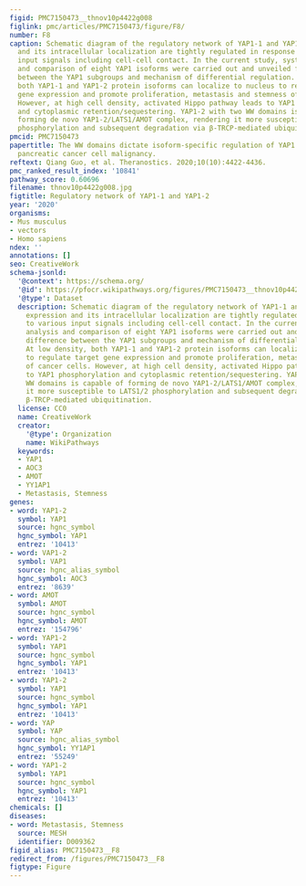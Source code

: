 ```yaml
---
figid: PMC7150473__thnov10p4422g008
figlink: pmc/articles/PMC7150473/figure/F8/
number: F8
caption: Schematic diagram of the regulatory network of YAP1-1 and YAP1-2. YAP1 expression
  and its intracellular localization are tightly regulated in response to various
  input signals including cell-cell contact. In the current study, systemic analysis
  and comparison of eight YAP1 isoforms were carried out and unveiled functional difference
  between the YAP1 subgroups and mechanism of differential regulation. At low density,
  both YAP1-1 and YAP1-2 protein isoforms can localize to nucleus to regulate target
  gene expression and promote proliferation, metastasis and stemness of cancer cells.
  However, at high cell density, activated Hippo pathway leads to YAP1 phosphorylation
  and cytoplasmic retention/sequestering. YAP1-2 with two WW domains is capable of
  forming de novo YAP1-2/LATS1/AMOT complex, rendering it more susceptible to LATS1/2
  phosphorylation and subsequent degradation via β-TRCP-mediated ubiquitination.
pmcid: PMC7150473
papertitle: The WW domains dictate isoform-specific regulation of YAP1 stability and
  pancreatic cancer cell malignancy.
reftext: Qiang Guo, et al. Theranostics. 2020;10(10):4422-4436.
pmc_ranked_result_index: '10841'
pathway_score: 0.60696
filename: thnov10p4422g008.jpg
figtitle: Regulatory network of YAP1-1 and YAP1-2
year: '2020'
organisms:
- Mus musculus
- vectors
- Homo sapiens
ndex: ''
annotations: []
seo: CreativeWork
schema-jsonld:
  '@context': https://schema.org/
  '@id': https://pfocr.wikipathways.org/figures/PMC7150473__thnov10p4422g008.html
  '@type': Dataset
  description: Schematic diagram of the regulatory network of YAP1-1 and YAP1-2. YAP1
    expression and its intracellular localization are tightly regulated in response
    to various input signals including cell-cell contact. In the current study, systemic
    analysis and comparison of eight YAP1 isoforms were carried out and unveiled functional
    difference between the YAP1 subgroups and mechanism of differential regulation.
    At low density, both YAP1-1 and YAP1-2 protein isoforms can localize to nucleus
    to regulate target gene expression and promote proliferation, metastasis and stemness
    of cancer cells. However, at high cell density, activated Hippo pathway leads
    to YAP1 phosphorylation and cytoplasmic retention/sequestering. YAP1-2 with two
    WW domains is capable of forming de novo YAP1-2/LATS1/AMOT complex, rendering
    it more susceptible to LATS1/2 phosphorylation and subsequent degradation via
    β-TRCP-mediated ubiquitination.
  license: CC0
  name: CreativeWork
  creator:
    '@type': Organization
    name: WikiPathways
  keywords:
  - YAP1
  - AOC3
  - AMOT
  - YY1AP1
  - Metastasis, Stemness
genes:
- word: YAP1-2
  symbol: YAP1
  source: hgnc_symbol
  hgnc_symbol: YAP1
  entrez: '10413'
- word: VAP1-2
  symbol: VAP1
  source: hgnc_alias_symbol
  hgnc_symbol: AOC3
  entrez: '8639'
- word: AМОТ
  symbol: AMOT
  source: hgnc_symbol
  hgnc_symbol: AMOT
  entrez: '154796'
- word: YAP1-2
  symbol: YAP1
  source: hgnc_symbol
  hgnc_symbol: YAP1
  entrez: '10413'
- word: YAP1-2
  symbol: YAP1
  source: hgnc_symbol
  hgnc_symbol: YAP1
  entrez: '10413'
- word: ΥAP
  symbol: YAP
  source: hgnc_alias_symbol
  hgnc_symbol: YY1AP1
  entrez: '55249'
- word: ΥAP1-2
  symbol: YAP1
  source: hgnc_symbol
  hgnc_symbol: YAP1
  entrez: '10413'
chemicals: []
diseases:
- word: Metastasis, Stemness
  source: MESH
  identifier: D009362
figid_alias: PMC7150473__F8
redirect_from: /figures/PMC7150473__F8
figtype: Figure
---
```

